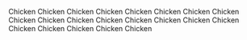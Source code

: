 Chicken Chicken Chicken Chicken Chicken Chicken Chicken Chicken Chicken Chicken Chicken Chicken Chicken Chicken Chicken Chicken Chicken Chicken Chicken Chicken Chicken
